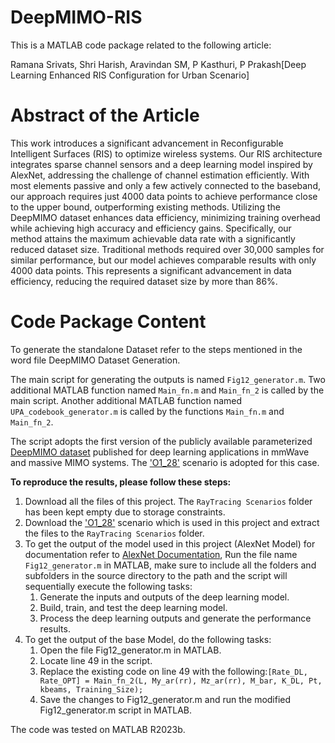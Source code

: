 # DeepMIMO-RIS

This is a MATLAB code package related to the following article: 

Ramana Srivats, Shri Harish, Aravindan SM, P Kasthuri, P Prakash[Deep Learning Enhanced RIS Configuration for Urban Scenario]

# Abstract of the Article

This work introduces a significant advancement in Reconfigurable Intelligent Surfaces (RIS) to optimize wireless systems. Our RIS architecture integrates sparse channel sensors and a deep learning model inspired by AlexNet, addressing the challenge of channel estimation efficiently. With most elements passive and only a few actively connected to the baseband, our approach requires just 4000 data points to achieve performance close to the upper bound, outperforming existing methods. Utilizing the DeepMIMO dataset enhances data efficiency, minimizing training overhead while achieving high accuracy and efficiency gains. Specifically, our method attains the maximum achievable data rate with a significantly reduced dataset size. Traditional methods required over 30,000 samples for similar performance, but our model achieves comparable results with only 4000 data points. This represents a significant advancement in data efficiency, reducing the required dataset size by more than 86%.

# Code Package Content
To generate the standalone Dataset refer to the steps mentioned in the word file DeepMIMO Dataset Generation.

The main script for generating the outputs  is named `Fig12_generator.m`. Two additional MATLAB function named `Main_fn.m` and `Main_fn_2` is called by the main script. Another additional MATLAB function named `UPA_codebook_generator.m` is called by the functions `Main_fn.m` and `Main_fn_2`.

The script adopts the first version of the publicly available parameterized [DeepMIMO dataset](https://www.deepmimo.net/versions/v2-matlab/) published for deep learning applications in mmWave and massive MIMO systems. The ['O1_28'](https://deepmimo.net/scenarios/o1-scenario/) scenario is adopted for this case.

**To reproduce the results, please follow these steps:**
1. Download all the files of this project. The `RayTracing Scenarios` folder has been kept empty due to storage constraints.
2. Download the ['O1_28'](https://deepmimo.net/scenarios/o1-scenario/) scenario which is used in this project and extract the files to the `RayTracing Scenarios` folder.
3. To get the output of the model used in this project (AlexNet Model) for documentation refer to [AlexNet Documentation](https://pytorch.org/vision/main/models/alexnet), Run the file name `Fig12_generator.m` in MATLAB, make sure to include all the folders and subfolders in the source directory to the path and the script will sequentially execute the following tasks:
    1. Generate the inputs and outputs of the deep learning model.
    2. Build, train, and test the deep learning model.
    3. Process the deep learning outputs and generate the performance results.
4. To get the output of the base Model, do the following tasks:
    1. Open the file Fig12_generator.m in MATLAB.
    2. Locate line 49 in the script.
    3. Replace the existing code on line 49 with the following:```[Rate_DL, Rate_OPT] = Main_fn_2(L, My_ar(rr), Mz_ar(rr), M_bar, K_DL, Pt, kbeams, Training_Size);```
    4. Save the changes to Fig12_generator.m and run the modified Fig12_generator.m script in MATLAB.
 
The code was tested on MATLAB R2023b.